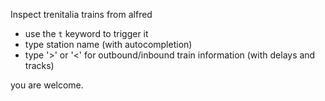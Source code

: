
Inspect trenitalia trains from alfred

* use the `t` keyword to trigger it
* type station name (with autocompletion)
* type '>' or '<' for outbound/inbound train information (with delays and tracks)

you are welcome.


